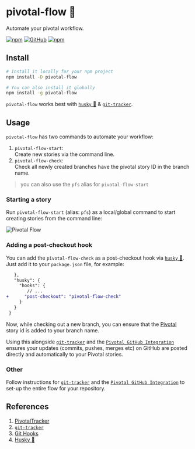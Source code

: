 # pivotal-flow 🔀

Automate your pivotal workflow.

[![npm](https://img.shields.io/npm/v/pivotal-flow?style=flat-square)](https://www.npmjs.com/package/pivotal-flow)
[![GitHub](https://img.shields.io/github/license/cleartax/pivotal-flow?style=flat-square)](https://github.com/ClearTax/pivotal-flow/blob/master/LICENSE.md)
[![npm](https://img.shields.io/npm/dw/pivotal-flow?style=flat-square)](https://www.npmjs.com/package/pivotal-flow)

## Install

```sh
# Install it locally for your npm project
npm install -D pivotal-flow

# You can also install it globally
npm install -g pivotal-flow
```

`pivotal-flow` works best with [`husky` 🐶][husky] & [`git-tracker`][git-tracker].

## Usage

`pivotal-flow` has two commands to automate your workflow:

1. `pivotal-flow-start`:  
  Create new stories via the command line.
2. `pivotal-flow-check`:  
  Check all newly created branches have the pivotal story ID in the branch name.

> you can also use the `pfs` alias for `pivotal-flow-start`

### Starting a story

Run `pivotal-flow-start` (alias: `pfs`) as a local/global command to start creating stories from the command line:

![Pivotal Flow](https://assets1.cleartax-cdn.com/cleargst-frontend/misc/1567511137_pivotal_flow.gif)

### Adding a post-checkout hook

You can add the `pivotal-flow-check` as a post-checkout hook via [`husky` 🐶][husky].
Just add it to your `package.json` file, for example:

```diff
   },
   "husky": {
     "hooks": {
        // ...
+      "post-checkout": "pivotal-flow-check"
     }
   }
 }
```

Now, while checking out a new branch, you can ensure that the [Pivotal][pivotal] story id is added to your branch name.

Using this alongside [`git-tracker`][git-tracker] and the [`Pivotal GitHub Integration`][pivotal-github] ensures your updates (commits, pushes, merges etc) on GitHub are posted directly and automatically to your Pivotal stories.

### Other

Follow instructions for [`git-tracker`][git-tracker] and the [`Pivotal GitHub Integration`][pivotal-github] to set-up the entire flow for your repository.

## References

1. [PivotalTracker][pivotal]
1. [`git-tracker`][git-tracker]
1. [Git Hooks][git-hooks]
1. [Husky 🐶][husky]

[pivotal]: https://www.pivotaltracker.com/features
[husky]: https://github.com/typicode/husky
[git-tracker]: https://github.com/stevenharman/git_tracker
[git-hooks]: https://git-scm.com/docs/githooks#_post_checkout
[pivotal-github]: https://www.pivotaltracker.com/help/articles/github_integration/
